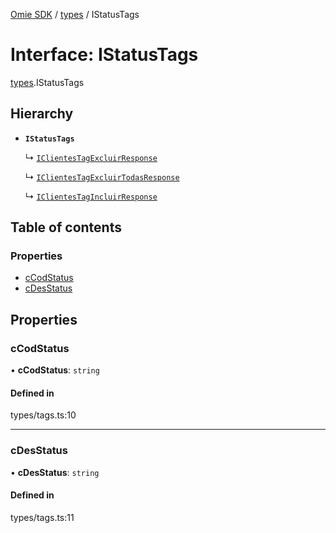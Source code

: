 [Omie SDK](../README.md) / [types](../modules/types.md) / IStatusTags

# Interface: IStatusTags

[types](../modules/types.md).IStatusTags

## Hierarchy

- **`IStatusTags`**

  ↳ [`IClientesTagExcluirResponse`](types.IClientesTagExcluirResponse.md)

  ↳ [`IClientesTagExcluirTodasResponse`](types.IClientesTagExcluirTodasResponse.md)

  ↳ [`IClientesTagIncluirResponse`](types.IClientesTagIncluirResponse.md)

## Table of contents

### Properties

- [cCodStatus](types.IStatusTags.md#ccodstatus)
- [cDesStatus](types.IStatusTags.md#cdesstatus)

## Properties

### cCodStatus

• **cCodStatus**: `string`

#### Defined in

types/tags.ts:10

___

### cDesStatus

• **cDesStatus**: `string`

#### Defined in

types/tags.ts:11
